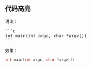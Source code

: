 ## 代码高亮

语法：

<pre>
```c
int main(int argc, char *argv[])
```
</pre>

效果：

```c
int main(int argc, char *argv[])
```

